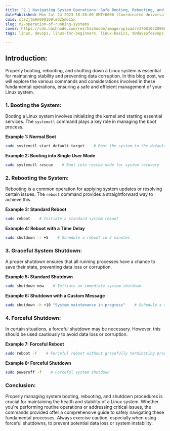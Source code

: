 ```yaml
---
title: "2.1 Navigating System Operations: Safe Booting, Rebooting, and Shutdown in Linux"
datePublished: Mon Jul 24 2023 18:30:00 GMT+0000 (Coordinated Universal Time)
cuid: cls2jtm9n000109led25m615x
slug: m2-operation-of-running-systems
cover: https://cdn.hashnode.com/res/hashnode/image/upload/v1708103209069/fd96ab89-e0f2-48a4-a63d-d74ba763927d.png
tags: linux, devops, linux-for-beginners, linux-basics, 90daysofdevops, trainwithshubham

---
```


## Introduction:

Properly booting, rebooting, and shutting down a Linux system is essential for maintaining stability and preventing data corruption. In this blog post, we will explore the various commands and considerations involved in these fundamental operations, ensuring a safe and efficient management of your Linux system.

### 1\. Booting the System:

Booting a Linux system involves initializing the kernel and starting essential services. The `systemctl` command plays a key role in managing the boot process.

**Example 1: Normal Boot**

```bash
sudo systemctl start default.target    # Boot the system to the default target
```

**Example 2: Booting into Single User Mode**

```bash
sudo systemctl rescue    # Boot into rescue mode for system recovery
```

### 2\. Rebooting the System:

Rebooting is a common operation for applying system updates or resolving certain issues. The `reboot` command provides a straightforward way to achieve this.

**Example 3: Standard Reboot**

```bash
sudo reboot    # Initiate a standard system reboot
```

**Example 4: Reboot with a Time Delay**

```bash
sudo shutdown -r +5    # Schedule a reboot in 5 minutes
```

### 3\. Graceful System Shutdown:

A proper shutdown ensures that all running processes have a chance to save their state, preventing data loss or corruption.

**Example 5: Standard Shutdown**

```bash
sudo shutdown now    # Initiate an immediate system shutdown
```

**Example 6: Shutdown with a Custom Message**

```bash
sudo shutdown -h +10 "System maintenance in progress"    # Schedule a shutdown in 10 minutes with a custom message
```

### 4\. Forceful Shutdown:

In certain situations, a forceful shutdown may be necessary. However, this should be used cautiously to avoid data loss or corruption.

**Example 7: Forceful Reboot**

```bash
sudo reboot -f    # Forceful reboot without gracefully terminating processes
```

**Example 8: Forceful Shutdown**

```bash
sudo poweroff -f    # Forceful system shutdown
```

### Conclusion:

Properly managing system booting, rebooting, and shutdown procedures is crucial for maintaining the health and stability of a Linux system. Whether you're performing routine operations or addressing critical issues, the commands provided offer a comprehensive guide to safely navigating these fundamental processes. Always exercise caution, especially when using forceful shutdowns, to prevent potential data loss or system instability.
